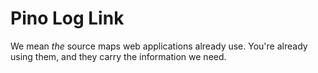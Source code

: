 # Pino Log Link

We mean *the* source maps web applications already use. You're already using them, and they carry the information we need.
